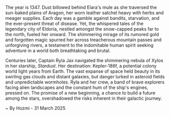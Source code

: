 
The year is 1347.  Dust billowed behind Elara's mule as she traversed the sun-baked plains of Aragon, her worn leather satchel heavy with herbs and meager supplies.  Each day was a gamble against bandits, starvation, and the ever-present threat of disease. Yet, the whispered tales of the legendary city of Eldoria, nestled amongst the snow-capped peaks far to the north, fueled her onward. The shimmering mirage of its rumored gold and forgotten magic spurred her across treacherous mountain passes and unforgiving rivers, a testament to the indomitable human spirit seeking adventure in a world both breathtaking and brutal.

Centuries later, Captain Ryla Jax navigated the shimmering nebula of Xylos in her starship, *Stardust*.  Her destination: Kepler-186f, a potential colony world light years from Earth.  The vast expanse of space held beauty in its swirling gas clouds and distant galaxies, but danger lurked in asteroid fields and unpredictable wormholes.  Ryla and her crew, a band of brave explorers facing alien landscapes and the constant hum of the ship's engines, pressed on. The promise of a new beginning, a chance to build a future among the stars, overshadowed the risks inherent in their galactic journey.

~ By Hozmi - 31 March 2025
